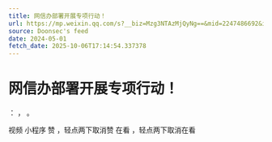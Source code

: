 ```yaml
---
title: 网信办部署开展专项行动！
url: https://mp.weixin.qq.com/s?__biz=Mzg3NTAzMjQyNg==&mid=2247486692&idx=1&sn=b09a34a3d15b8596428ab58f298cd5d9
source: Doonsec's feed
date: 2024-05-01
fetch_date: 2025-10-06T17:14:54.337378
---
```


# 网信办部署开展专项行动！

：
，
。

视频
小程序
赞
，轻点两下取消赞
在看
，轻点两下取消在看
